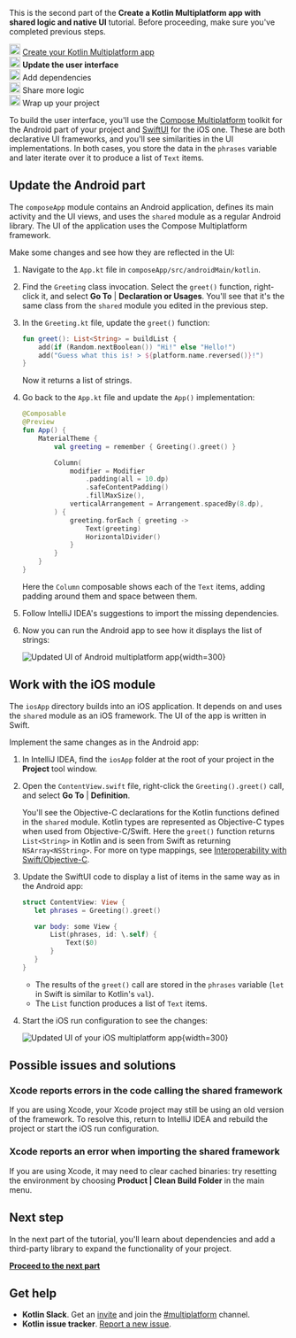 [//]: # (title: Update the user interface)

<tldr>
    <p>This is the second part of the <strong>Create a Kotlin Multiplatform app with shared logic and native UI</strong> tutorial. Before proceeding, make sure you've completed previous steps.</p>
    <p><img src="icon-1-done.svg" width="20" alt="First step"/> <a href="multiplatform-create-first-app.md">Create your Kotlin Multiplatform app</a><br/>
       <img src="icon-2.svg" width="20" alt="Second step"/> <strong>Update the user interface</strong><br/>
       <img src="icon-3-todo.svg" width="20" alt="Third step"/> Add dependencies<br/>       
       <img src="icon-4-todo.svg" width="20" alt="Fourth step"/> Share more logic<br/>
       <img src="icon-5-todo.svg" width="20" alt="Fifth step"/> Wrap up your project<br/>
    </p>
</tldr>

To build the user interface, you'll use the [Compose Multiplatform](https://www.jetbrains.com/lp/compose-multiplatform/) toolkit
for the Android part of your project and [SwiftUI](https://developer.apple.com/xcode/swiftui/) for the iOS one.
These are both declarative UI frameworks, and you'll see similarities in the UI implementations. In both cases,
you store the data in the `phrases` variable and later iterate over it to produce a list of `Text` items.

## Update the Android part

The `composeApp` module contains an Android application, defines its main activity and the UI views, and uses the
`shared` module as a regular Android library. The UI of the application uses the Compose Multiplatform framework.

Make some changes and see how they are reflected in the UI:

1. Navigate to the `App.kt` file in `composeApp/src/androidMain/kotlin`.
2. Find the `Greeting` class invocation. Select the `greet()` function, right-click it, and select **Go To** | **Declaration or Usages**.
   You'll see that it's the same class from the `shared` module you edited in the previous step.
3. In the `Greeting.kt` file, update the `greet()` function:

   ```kotlin
   fun greet(): List<String> = buildList {
       add(if (Random.nextBoolean()) "Hi!" else "Hello!")
       add("Guess what this is! > ${platform.name.reversed()}!")
   }
   ```

   Now it returns a list of strings.

4. Go back to the `App.kt` file and update the `App()` implementation:

   ```kotlin
   @Composable
   @Preview
   fun App() {
       MaterialTheme {
           val greeting = remember { Greeting().greet() }
   
           Column(
               modifier = Modifier
                   .padding(all = 10.dp)
                   .safeContentPadding()
                   .fillMaxSize(),
               verticalArrangement = Arrangement.spacedBy(8.dp),
           ) {
               greeting.forEach { greeting ->
                   Text(greeting)
                   HorizontalDivider()
               }
           }
       }
   }
   ```

   Here the `Column` composable shows each of the `Text` items, adding padding around them and space between them.

5. Follow IntelliJ IDEA's suggestions to import the missing dependencies.
6. Now you can run the Android app to see how it displays the list of strings:

   ![Updated UI of Android multiplatform app](first-multiplatform-project-on-android-2.png){width=300}

## Work with the iOS module

The `iosApp` directory builds into an iOS application. It depends on and uses the `shared` module as an iOS
framework. The UI of the app is written in Swift.

Implement the same changes as in the Android app:

1. In IntelliJ IDEA, find the `iosApp` folder at the root of your project in the **Project** tool window.
2. Open the `ContentView.swift` file, right-click the `Greeting().greet()` call, and select **Go To** | **Definition**.

    You'll see the Objective-C declarations for the Kotlin functions defined in the `shared` module. Kotlin types are
    represented as Objective-C types when used from Objective-C/Swift. Here the `greet()` function
    returns `List<String>` in Kotlin and is seen from Swift as returning `NSArray<NSString>`. For more on type mappings,
    see [Interoperability with Swift/Objective-C](https://kotlinlang.org/docs/native-objc-interop.html).

3. Update the SwiftUI code to display a list of items in the same way as in the Android app:

    ```Swift
    struct ContentView: View {
       let phrases = Greeting().greet()
    
       var body: some View {
           List(phrases, id: \.self) {
               Text($0)
           }
       }
    }
    ```

    * The results of the `greet()` call are stored in the `phrases` variable (`let` in Swift is similar to Kotlin's `val`).
    * The `List` function produces a list of `Text` items.

4. Start the iOS run configuration to see the changes:

    ![Updated UI of your iOS multiplatform app](first-multiplatform-project-on-ios-2.png){width=300}

<!-- sample needs to be updated

> You can find this state of the project in our [GitHub repository](https://github.com/kotlin-hands-on/get-started-with-kmp/tree/main/step3).
>
{style="tip"}

-->

## Possible issues and solutions

### Xcode reports errors in the code calling the shared framework

If you are using Xcode, your Xcode project may still be using an old version of the framework.
To resolve this, return to IntelliJ IDEA and rebuild the project or start the iOS run configuration.

### Xcode reports an error when importing the shared framework

If you are using Xcode, it may need to clear cached binaries: try resetting the environment by choosing
**Product | Clean Build Folder** in the main menu.

## Next step

In the next part of the tutorial, you'll learn about dependencies and add a third-party library to expand
the functionality of your project.

**[Proceed to the next part](multiplatform-dependencies.md)**

## Get help

* **Kotlin Slack**. Get an [invite](https://surveys.jetbrains.com/s3/kotlin-slack-sign-up) and join
  the [#multiplatform](https://kotlinlang.slack.com/archives/C3PQML5NU) channel.
* **Kotlin issue tracker**. [Report a new issue](https://youtrack.jetbrains.com/newIssue?project=KT).